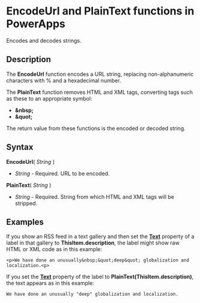 <properties
	pageTitle="EncodeUrl and PlainText functions | Microsoft PowerApps"
	description="Reference information, including syntax and examples, for the EncodeUrl and PlainText functions in PowerApps"
	services=""
	suite="powerapps"
	documentationCenter="na"
	authors="gregli-msft"
	manager="dwrede"
	editor=""
	tags=""/>

<tags
   ms.service="powerapps"
   ms.devlang="na"
   ms.topic="article"
   ms.tgt_pltfrm="na"
   ms.workload="na"
   ms.date="11/07/2015"
   ms.author="gregli"/>

# EncodeUrl and PlainText functions in PowerApps #

Encodes and decodes strings.

## Description ##

The **EncodeUrl** function encodes a URL string, replacing non-alphanumeric characters with % and a hexadecimal number.  

The **PlainText** function removes HTML and XML tags, converting tags such as these to an appropriate symbol:

- **&amp;nbsp;**
- **&amp;quot;**

The return value from these functions is the encoded or decoded string.   

## Syntax ##

**EncodeUrl**( *String* )

- *String* - Required.  URL to be encoded.

**PlainText**( *String* )

- *String* - Required. String from which HTML and XML tags will be stripped.

## Examples ##

If you show an RSS feed in a text gallery and then set the **[Text](../properties/properties-core.md)** property of a label in that gallery to **ThisItem.description**, the label might show raw HTML or XML code as in this example:

	<p>We have done an unusually&nbsp;&quot;deep&quot; globalization and localization.<p>

If you set the **[Text](../properties/properties-core.md)** property of the label to **PlainText(ThisItem.description)**, the text appears as in this example:

	We have done an unusually "deep" globalization and localization.





